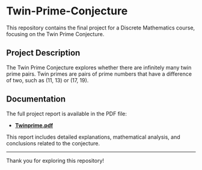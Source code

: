 # Twin-Prime-Conjecture

This repository contains the final project for a Discrete Mathematics course, focusing on the Twin Prime Conjecture.

## Project Description

The Twin Prime Conjecture explores whether there are infinitely many twin prime pairs. Twin primes are pairs of prime numbers that have a difference of two, such as (11, 13) or (17, 19).

## Documentation

The full project report is available in the PDF file:

- **[Twinprime.pdf](https://github.com/MohamedAkash/Twin-Prime-Conjecture/blob/main/Twinprime.pdf)**

This report includes detailed explanations, mathematical analysis, and conclusions related to the conjecture.

---

Thank you for exploring this repository!
